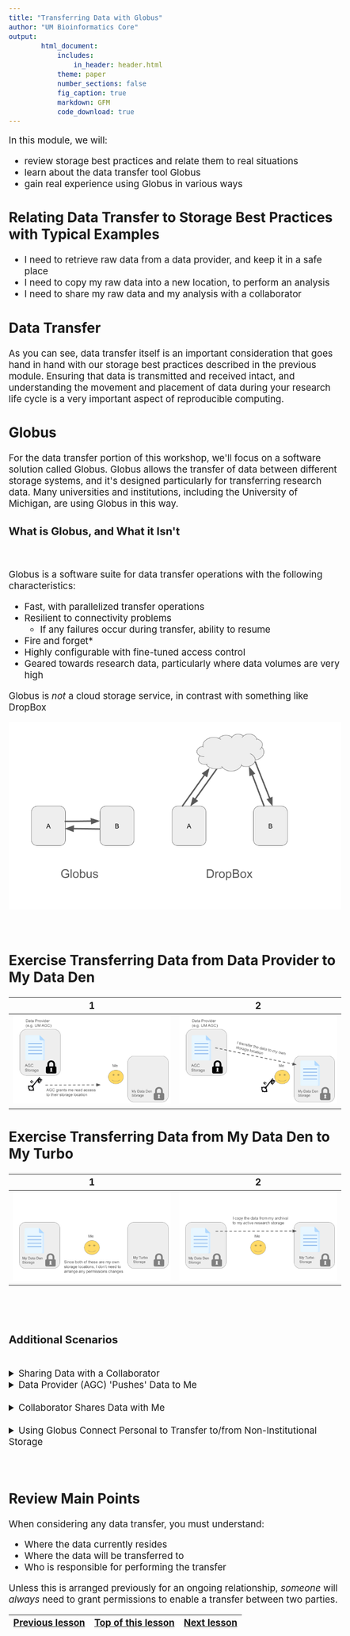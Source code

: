 ```yaml
---
title: "Transferring Data with Globus"
author: "UM Bioinformatics Core"
output:
        html_document:
            includes:
                in_header: header.html
            theme: paper
            number_sections: false
            fig_caption: true
            markdown: GFM
            code_download: true
---
```

<style type="text/css">
body{ /* Normal  */
      font-size: 14pt;
  }
pre {
  font-size: 12pt
}
</style>

In this module, we will:

* review storage best practices and relate them to real situations
* learn about the data transfer tool Globus
* gain real experience using Globus in various ways


## Relating Data Transfer to Storage Best Practices with Typical Examples

 - I need to retrieve raw data from a data provider, and keep it in a safe place
 - I need to copy my raw data into a new location, to perform an analysis
 - I need to share my raw data and my analysis with a collaborator

## Data Transfer

As you can see, data transfer itself is an important consideration that goes hand in hand with our storage best practices described in the previous module. Ensuring that data is transmitted and received intact, and understanding the movement and placement of data during your research life cycle is a very important aspect of reproducible computing.


## Globus

For the data transfer portion of this workshop, we'll focus on a software solution called Globus. Globus allows the transfer of data between different storage systems, and it's designed particularly for transferring research data. Many universities and institutions, including the University of Michigan, are using Globus in this way.

### What is Globus, and What it Isn't

<br>

Globus is a software suite for data transfer operations with the following characteristics:
- Fast, with parallelized transfer operations
- Resilient to connectivity problems
  - If any failures occur during transfer, ability to resume
- Fire and forget*
- Highly configurable with fine-tuned access control
- Geared towards research data, particularly where data volumes are very high

Globus is *not* a cloud storage service, in contrast with something like DropBox

![Globus vs DropBox](images/Module02_globus_vs_dropbox.png)


<br>

## Exercise Transferring Data from Data Provider to My Data Den

1 | 2
:-------------------------------------------------------------:|:-------------------------------------------------------------:
![](images/Module02_data_shared_with_me_I_transfer_1.png) | ![](images/Module02_data_shared_with_me_I_transfer_2.png)

## Exercise Transferring Data from My Data Den to My Turbo

1 | 2
:-------------------------------------------------------------:|:-------------------------------------------------------------:
![](images/Module02_data_I_transfer_between_own_storage_1.png) | ![](images/Module02_data_I_transfer_between_own_storage_2.png)


<br>
<br>

### Additional Scenarios

<br>

<details>
<summary>Sharing Data with a Collaborator</summary>

1 | 2
:-------------------------------------------------------------:|:-------------------------------------------------------------:
![](images/Module02_data_I_share_collaborator_transfers_1.png) | ![](images/Module02_data_I_share_collaborator_transfers_2.png)

</details>


<details>

<br>

<summary>Data Provider (AGC) 'Pushes' Data to Me</summary>

1 | 2
:-------------------------------------------------------------:|:-------------------------------------------------------------:
![](images/Module02_data_I_grant_AGC_RW_AGC_transfers_1.png) | ![](images/Module02_data_I_grant_AGC_RW_AGC_transfers_2.png)

Sometimes, if we expect many data deliveries over a period of time, and if we're dealing with an entity that we can trust with write access to our storage location, it may be advantageous to set up an arrangement so that they may transfer the data to us without any action on our part. 

As shown in the figure, we can grant read **and** write access to them, and this enables them to transfer data to us without our involvement. In other words, this allows them to 'push' data to us, without the need for interaction from us.

The Advanced Genomics Core at UMich is increasingly recommending this type of arrangement, especially to researchers who already have Data Den storage allocations through the UMRCP. This is an excellent way to ensure that your data are automatically placed in a good place for long-term archival storage.  

Here is a [link for the AGC data retrieval page which includes the push-to-data-den instructions](https://medresearch.umich.edu/office-research/about-office-research/biomedical-research-core-facilities/advanced-genomics-core/data-retrieval). If you scroll to the bottom of that page, under the "Where to keep your data" heading, there is a drop-down section for "U-M Clients". The instructions therein are the details of how to set up a `push-to-data-den`, where you set up a designated location in your Data Den space and grant permissions for the AGC to write your sequencing data directly to that location.


</details>

<br>

<details>
<summary>Collaborator Shares Data with Me</summary>

1 | 2
:-------------------------------------------------------------:|:-------------------------------------------------------------:
![](images/Module02_data_collab_shared_with_me_I_transfer_1.png) | ![](images/Module02_data_collab_shared_with_me_I_transfer_2.png)


</details>

<br>

<details>
<summary>Using Globus Connect Personal to Transfer to/from Non-Institutional Storage</summary>

During this workshop, we've emphasized usage of institutional storage allocations like Turbo and Data Den. Our example exercises have also only utilized institutional storage. As discussed, we recommend keeping your data within the institutional storage options if possible, for the redundancy and safety capabilities that they offer. However, there may be situations where you must transfer data to/from non-institutional storage. We can also use the Globus software suite to accomplish this, using a tool called Globus Connect Personal.

It may be easy to forget that Globus is not a Cloud Storage provider while using it. As mentioned, when we're using Globus to transfer data among institutional storage locations, we have always-on, fire-and-forget capabilities that can feel similar to other tools like DropBox. However, this is only possible because UMich (and other research institutions) provide this always-on capability. Essentially, our academic IT provides the constant connection between the Globus software and our institutional storage like Data Den, Turbo, etc. If we want to transfer data to/from non-institutional storage, though, we don't have this luxury.

Globus Connect Personal is an application that you download and install on the computer that holds (or has access to) the data that you want to transfer. For instance, if you have sequencing data stored on the hard-drive of an old laptop (not recommended, but it happens), you would install Globus Connect Personal on that laptop and it could provide the connection between the laptop's hard drive and other Globus-connected storage like the Data Den and Turbo locations we've used above. After installing and configuring this, you could then see (and share, etc.) data from the laptop using the Globus Web App to perform transfers just as we have in the exercises above.

You can find documentation about installing and configuring Globus Connect Personal at [this page on Globus's documentation website](https://docs.globus.org/globus-connect-personal/).

>Note: The computer that's running Globus Connect Personal must remain on and connected to the network for the entire duration of the transfer. Remember that in this case, the Globus Connect Personal software that's running on that computer is what provides the connection to all other Globus-connected storage.

</details>

<br>
<br>

## Review Main Points

When considering any data transfer, you must understand:

- Where the data currently resides
- Where the data will be transferred to
- Who is responsible for performing the transfer

Unless this is arranged previously for an ongoing relationship, *someone* will *always* need to grant permissions to enable a transfer between two parties.


| [Previous lesson](Module01_storage_best_practices_UMRCP.html) | [Top of this lesson](#top) | [Next lesson](Module03a_sneak_peek_great_lakes.html) |
| :--- | :----: | ---: |
